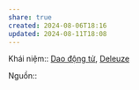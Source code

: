 ```yaml
---
share: true
created: 2024-08-06T18:16
updated: 2024-08-11T18:08
---
```

Khái niệm:: [Dao động tử](../%CE%9E%20Kh%C3%A1i%20ni%E1%BB%87m/V%E1%BA%ADt%20l%C3%BD/Dao%20%C4%91%E1%BB%99ng%20t%E1%BB%AD.md), [Deleuze](../%CE%9E%20Kh%C3%A1i%20ni%E1%BB%87m/Deleuze.md)

Nguồn::  
